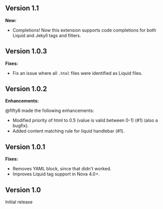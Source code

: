 ## Version 1.1

**New:**

- Completions! Now this extension supports code completions for both Liquid and Jekyll tags and filters.

## Version 1.0.3

**Fixes:**

- Fix an issue where all `.html` files were identified as Liquid files.

## Version 1.0.2

**Enhancements:**

@fifty8 made the following enhancements:

- Modified priority of html to 0.5 (value is valid between 0-1) (#1) (also a bugfix).
- Added content matching rule for liquid handlebar (#1).

## Version 1.0.1

**Fixes:**

- Removes YAML block, since that didn't worked.
- Improves Liquid tag support in Nova 4.0+.

## Version 1.0

Initial release
